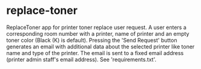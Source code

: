# replace-toner

ReplaceToner app for printer toner replace user request.
A user enters a corresponding room number with a printer, name of printer and an empty toner color (Black (K) is default).
Pressing the 'Send Request' button generates an email with additional data about the selected printer like toner name
and type of the printer. The email is sent to a fixed email address (printer admin staff's email address).
See 'requirements.txt'.
